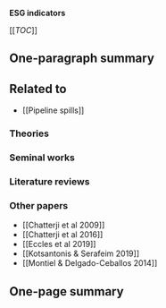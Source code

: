 **ESG indicators**

[[_TOC_]]

## One-paragraph summary

## Related to
* [[Pipeline spills]]

### Theories

### Seminal works

### Literature reviews

### Other papers
* [[Chatterji et al 2009]]
* [[Chatterji et al 2016]]
* [[Eccles et al 2019]]
* [[Kotsantonis & Serafeim 2019]]
* [[Montiel & Delgado-Ceballos 2014]]

## One-page summary